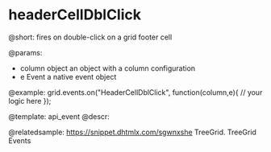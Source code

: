 headerCellDblClick
=============

@short:
fires on double-click on a grid footer cell

@params:
- column		object		an object with a column configuration
- e				Event		a native event object


@example:
grid.events.on("HeaderCellDblClick", function(column,e){
    // your logic here
});


@template: api_event
@descr:

@relatedsample: https://snippet.dhtmlx.com/sgwnxshe	TreeGrid. TreeGrid Events

